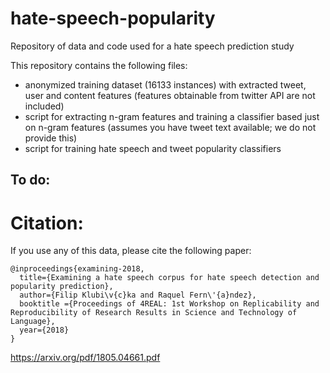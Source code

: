 # hate-speech-popularity
Repository of data and code used for a hate speech prediction study

This repository contains the following files:

- anonymized training dataset (16133 instances) with extracted tweet, user and content features (features obtainable from twitter API are not included)
- script for extracting n-gram features and training a classifier based just on n-gram features (assumes you have tweet text available; we do not provide this)
- script for training hate speech and tweet popularity classifiers

To do:
- 


# Citation:

If you use any of this data, please cite the following paper:

```
@inproceedings{examining-2018,
  title={Examining a hate speech corpus for hate speech detection and popularity prediction},
  author={Filip Klubi\v{c}ka and Raquel Fern\'{a}ndez},
  booktitle ={Proceedings of 4REAL: 1st Workshop on Replicability and Reproducibility of Research Results in Science and Technology of Language},
  year={2018}
}
```
https://arxiv.org/pdf/1805.04661.pdf
